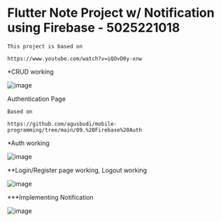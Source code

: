 # Flutter Note Project w/ Notification using Firebase - 5025221018

    This project is based on

    https://www.youtube.com/watch?v=iQOvD0y-xnw

*CRUD working 

![image](https://github.com/user-attachments/assets/5c660f20-43f4-4649-91ed-5e64b16a0d29)


Authentication Page 

    Based on

    https://github.com/agusbudi/mobile-programming/tree/main/09.%20Firebase%20Auth

*Auth working

![image](https://github.com/user-attachments/assets/cbf2bce6-47ad-49ab-9202-10b7e6cf0e29)


**Login/Register page working, Logout working

![image](https://github.com/user-attachments/assets/eeaceba6-01f2-4a5f-a711-c0b9284fe7f6)


***Implementing Notification

![image](https://github.com/user-attachments/assets/db393320-24bd-41dd-b8d7-304f745146e8)
